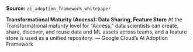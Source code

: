**Source:** `ai_adoption_framework_whitepaper`

**Transformational Maturity (Access): Data Sharing, Feature Store**
At the Transformational maturity level for "Access," data scientists can create, share, discover, and reuse data and ML assets across teams, and a feature store is used as a unified repository. — Google Cloud’s AI Adoption Framework

